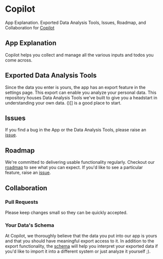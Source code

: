 # Copilot

App Explanation. Exported Data Analysis Tools, Issues, Roadmap, and Collaboration for [Copilot](https://www.clayweidinger.com/copilot/)

## App Explanation

Copilot helps you collect and manage all the various inputs and todos you come across.

## Exported Data Analysis Tools

Since the data you enter is yours, the app has an export feature in the settings page. This export can enable you analyze your personal data. This repository houses Data Analysis Tools we've built to give you a headstart in understanding your own data. ()[] is a good place to start.

## Issues

If you find a bug in the App or the Data Analysis Tools, please raise an [issue](https://github.com/cweidinger/copilot/issues).

## Roadmap

We're committed to delivering usable functionality regularly. Checkout our [roadmap](ROADMAP.md) to see what you can expect. If you'd like to see a particular feature, raise an [issue](https://github.com/cweidinger/copilot/issues).

## Collaboration

### Pull Requests

Please keep changes small so they can be quickly accepted.

### Your Data's Schema

At Copilot, we thoroughly believe that the data you put into our app is yours and that you should have meaningful export access to it. In addition to the export functionality, the [schema](SCHEMA.md) will help you interpret your exported data if you'd like to import it into a different system or just analyze it yourself ;).
